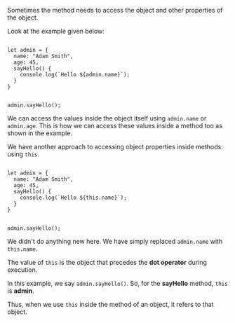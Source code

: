 Sometimes the method needs
to access the object and other properties
of the object.

Look at the example given below:

<Editor lang="javascript">
<code>
let admin = {
  name: "Adam Smith",
  age: 45,
  sayHello() {
    console.log(`Hello ${admin.name}`);
  }
}

admin.sayHello();
</code>
</Editor>

We can access the values inside the
object itself using `admin.name`
or `admin.age`. This is how we can
access these values inside a method too
as shown in the example.

We have another approach to accessing
object properties inside methods: using
`this`.

<Editor lang="javascript">
<code>
let admin = {
  name: "Adam Smith",
  age: 45,
  sayHello() {
    console.log(`Hello ${this.name}`);
  }
}

admin.sayHello();
</code>
</Editor>

We didn't do anything new here. We have
simply replaced `admin.name` with
`this.name`.

The value of `this` is the object
that precedes the **dot operator**
during execution.

In this example, we say `admin.sayHello()`. So,
for the **sayHello** method, `this`
is **admin**.

Thus, when we use `this`
inside the method of an object,
it refers to that object.